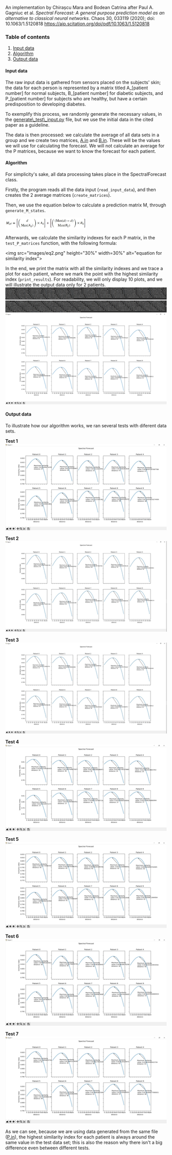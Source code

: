 ﻿An implementation by Chirașcu Mara and Bodean Catrina after Paul A. Gagniuc et al. *Spectral Forecast: A general purpose prediction model as an alternative to classical neural networks*. Chaos 30, 033119 (2020); doi: 10.1063/1.5120818 https://aip.scitation.org/doi/pdf/10.1063/1.5120818

### Table of contents ###
1. [Input data](####input-data)
2. [Algorithm](#algorithm)
3. [Output data](#output-data)

#### Input data ####
The raw input data is gathered from sensors placed on the subjects' skin; the data for each person is represented by a matrix titled A\_[patient number] for normal subjects, B\_[patient number] for diabetic subjects, and P\_[patient number] for subjects who are healthy, but have a certain predisposition to developing diabetes.

To exemplify this process, we randomly generate the necessary values, in the [generate\\_test\\_input.py](./input/generate_test_input.py) file, but we use the initial data in the cited paper as a guideline.

The data is then processed: we calculate the average of all data sets in a group and we create two matrices, [A.in](./input/A.in) and [B.in](./input/B.in). These will be the values we will use for calculating the forecast. We will not calculate an average for the P matrices, because we want to know the forecast for each patient.

#### Algorithm ####
For simplicity's sake, all data processing takes place in the SpectralForecast class.

Firstly, the program reads all the data input (```read_input_data```), and then creates the 2 average matrices (```create_matrices```).

Then, we use the equation below to calculate a prediction matrix M, through ```generate_M_states```.

<img src="images/eq1.png" height="50%" width="50%" alt="equation for M matrix">

Afterwards, we calculate the similarity indexes for each P matrix, in the ```test_P_matrices``` function, with the following formula:

<img src="images/eq2.png" height="30%" width=30%" alt="equation for similarity index">

In the end, we print the matrix with all the similarity indexes and we trace a plot for each patient, where we mark the point with the highest similarity index (```print_results```). For readability, we will only display 10 plots, and we will illustrate the output data only for 2 patients.
![output patient 0](images/output_p0.png)
![output patient 1](images/output_p1.png)
![output plot](images/output_plot.png)

#### Output data ####
To illustrate how our algorithm works, we ran several tests with diferent data sets.

**Test 1**
![test 1](images/test1.png)

**Test 2**
![test 2](images/test2.png)

**Test 3**
![test 3](images/test3.png)

**Test 4**
![test 4](images/test4.png)

**Test 5**
![test 5](images/test5.png)

**Test 6**
![test 6](images/test6.png)

**Test 7**
![test 7](images/test7.png)

As we can see, because we are using data generated from the same file ([P.in](./input/P.in)), the highest similarity index for each patient is always around the same value in the test data set; this is also the reason why there isn't a big difference even between different tests.